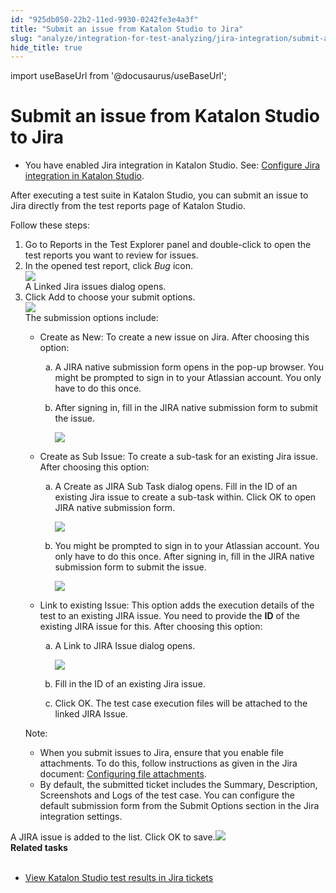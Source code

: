 ```yaml
---
id: "925db050-22b2-11ed-9930-0242fe3e4a3f"
title: "Submit an issue from Katalon Studio to Jira"
slug: "analyze/integration-for-test-analyzing/jira-integration/submit-an-issue-from-katalon-studio-to-jira"
hide_title: true
---
```

import useBaseUrl from '@docusaurus/useBaseUrl';


# <a id="task-8620" class="anchor_top_offset"/><a id="ariaid-title1" class="anchor_top_offset"/>Submit an issue from <span xmlns="http://www.w3.org/1999/xhtml" className="ph">Katalon Studio</span>  to Jira

<div xmlns="http://www.w3.org/1999/xhtml" className="section prereq p"><ul className="ul"><li className="li"><p className="p">You have enabled Jira integration in <span className="ph">Katalon Studio</span>. See: <a className="xref" href="/docs/organize/integration-for-organizing-tests/jira-integration/configure-jira-integration-in-katalon-studio">Configure Jira integration in <span className="ph">Katalon Studio</span></a>.</p></li></ul></div>
<section xmlns="http://www.w3.org/1999/xhtml" className="section context"><p className="p">After executing a test suite in <span className="ph">Katalon Studio</span>, you can submit an issue to Jira directly from the test reports page of <span className="ph">Katalon Studio</span>.</p><p className="p">Follow these steps:</p></section> 
<ol xmlns="http://www.w3.org/1999/xhtml" className="ol steps"><li className="li step stepexpand"><span className="ph cmd">Go to <span className="ph uicontrol">Reports</span> in the <span className="ph uicontrol">Test Explorer</span> panel and double-click to open the test reports you want to review for issues.</span></li><li className="li step stepexpand"><span className="ph cmd">In the opened test report, click <em className="ph i">Bug</em> icon.</span><div className="itemgroup stepxmp"><img className="image" width={850} src={useBaseUrl("/03db4670-5c29-11ed-a602-0242cfbc79b5.png")} /></div><div className="itemgroup stepresult">A <span className="ph uicontrol">Linked Jira issues</span> dialog opens.</div></li><li className="li step stepexpand"><span className="ph cmd">Click <span className="ph uicontrol">Add</span> to choose your submit options.</span><div className="itemgroup info"><img className="image" width={500} src={useBaseUrl("/03fed400-5c29-11ed-a602-0242cfbc79b5.png")} /></div><div className="itemgroup stepxmp"><div className="p">The submission options include:<ul className="ul"><li className="li"><div className="p"><span className="ph uicontrol">Create as New</span>: To create a new issue on Jira. After choosing this option:<ol className="ol" type="a"><li className="li"><p className="p">A <span className="ph uicontrol">JIRA native submission form</span> opens in the pop-up browser. You might be prompted to sign in to your Atlassian account. You only have to do this once.</p></li><li className="li"><p className="p">After signing in, fill in the <span className="ph uicontrol">JIRA native submission form</span> to submit the issue.</p><p className="p"><img className="image" width={850} src={useBaseUrl("/04078690-5c29-11ed-a602-0242cfbc79b5.png")} /></p></li></ol></div></li><li className="li"><div className="p"><span className="ph uicontrol">Create as Sub Issue</span>: To create a sub-task for an existing Jira issue. After choosing this option:<ol className="ol" type="a"><li className="li">A <span className="ph uicontrol">Create as JIRA Sub Task</span> dialog opens. Fill in the <span className="ph uicontrol">ID</span> of an existing Jira issue to create a sub-task within. Click <span className="ph uicontrol">OK</span> to open <span className="ph uicontrol">JIRA native submission form</span>.<p className="p"><img className="image" width={500} src={useBaseUrl("/03ed47d0-5c29-11ed-a602-0242cfbc79b5.png")} /></p></li><li className="li">You might be prompted to sign in to your Atlassian account. You only have to do this once. After signing in, fill in the <span className="ph uicontrol">JIRA native submission form</span> to submit the issue.<p className="p"><img className="image" width={850} src={useBaseUrl("/0410fc70-5c29-11ed-a602-0242cfbc79b5.png")} /></p></li></ol></div></li><li className="li"><div className="p"><span className="ph uicontrol">Link to existing Issue</span>: This option adds the execution details of the test to an existing JIRA issue. You need to provide the <strong className="ph b">ID</strong> of the existing JIRA issue for this. After choosing this option: <ol className="ol" type="a"><li className="li"><p className="p">A <span className="ph uicontrol">Link to JIRA Issue</span> dialog opens. </p><p className="p"><img className="image" width={500} src={useBaseUrl("/03e4e360-5c29-11ed-a602-0242cfbc79b5.png")} /></p></li><li className="li"><p className="p">Fill in the ID of an existing Jira issue. </p></li><li className="li"><p className="p">Click <span className="ph uicontrol">OK</span>. The test case execution files will be attached to the linked JIRA Issue.</p></li></ol></div></li></ul></div><div className="note note note_note"><span className="note__title">Note:</span> <ul className="ul"><li className="li">When you submit issues to Jira, ensure that you enable file attachments. To do this, follow instructions as given in the Jira document: <a className="xref j-external-link" href="https://confluence.atlassian.com/adminjiraserver/configuring-file-attachments-938847851.html" target="_blank">Configuring file attachments</a>.</li><li className="li">By default, the submitted ticket includes the <span className="ph uicontrol">Summary</span>, <span className="ph uicontrol">Description</span>, <span className="ph uicontrol">Screenshots</span> and <span className="ph uicontrol">Logs</span> of the test case. You can configure the default submission form from the <span className="ph uicontrol">Submit Options</span> section in the Jira integration settings.</li></ul></div></div></li></ol> 
<section xmlns="http://www.w3.org/1999/xhtml" className="section result">A JIRA issue is added to the list. Click <span className="ph uicontrol">OK</span> to save.<img className="image" width={500} src={useBaseUrl("/03f64880-5c29-11ed-a602-0242cfbc79b5.png")} /></section> 
<nav xmlns="http://www.w3.org/1999/xhtml" role="navigation" className="related-links"><div className="linklist relinfo reltasks"><strong>Related tasks</strong><br /><br /><ul className="linklist"><li className="linklist"><a className="link" href="/docs/analyze/integration-for-test-analyzing/jira-integration/view-katalon-studio-test-results-in-jira-tickets">View Katalon Studio test results in Jira tickets</a></li></ul></div></nav> 
